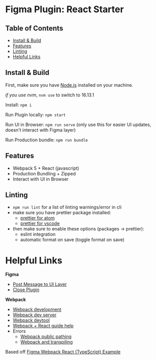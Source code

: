 # Figma Plugin: React Starter

## Table of Contents

- [Install & Build](#install--build)
- [Features](#features)
- [Linting](#linting)
- [Helpful Links](#helpful-links)

## Install & Build

First, make sure you have [Node.js](https://nodejs.org) installed on your machine.

_if you use nvm_, `nvm use` to switch to 16.13.1

Install: `npm i`

Run Plugin locally: `npm start`

Run UI in Browser: `npm run serve` (only use this for easier UI updates, doesn't interact with Figma layer)

Run Production bundle: `npm run bundle`

## Features

- Webpack 5 + React (javascript)
- Production Bundling + Zipped
- Interact with UI in Browser

## Linting

- `npm run lint` for a list of linting warnings/error in cli
- make sure you have prettier package installed:
  - [prettier for atom](https://atom.io/packages/prettier-atom)
  - [prettier for vscode](https://marketplace.visualstudio.com/items?itemName=esbenp.prettier-vscode)
- then make sure to enable these options (packages → prettier):
  - eslint integration
  - automatic format on save (toggle format on save)

# Helpful Links

**Figma**

- [Post Message to UI Layer](https://www.figma.com/plugin-docs/api/figma-ui/#postmessage)
- [Close Plugin](https://www.figma.com/plugin-docs/api/figma-ui/#close)

**Webpack**

- [Webpack development](https://webpack.js.org/guides/development/)
- [Webpack dev server](https://webpack.js.org/configuration/dev-server/)
- [Webpack devtool](https://webpack.js.org/configuration/devtool/)
- [Webpack + React guide help](https://www.toptal.com/react/webpack-react-tutorial-pt-1)
- Errors
  - [Webpack public pathing](https://stackoverflow.com/questions/64294706/webpack5-automatic-publicpath-is-not-supported-in-this-browser)
  - [Webpack and transpiling](https://stackoverflow.com/questions/59709252/how-can-i-solve-my-typescript-eslint-webpack-transpiling-problem)

Based off [Figma Webpack React (TypeScript) Example](https://github.com/figma/plugin-samples#webpack--react)
